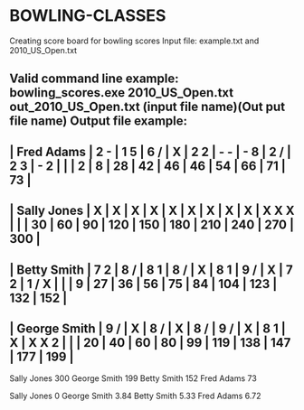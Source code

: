 # BOWLING-CLASSES
Creating score board for bowling scores
Input file: 
example.txt and 2010_US_Open.txt

Valid command line example:
bowling_scores.exe 2010_US_Open.txt out_2010_US_Open.txt
                   (input file name)(Out put file name)
Output file example:
------------------------------------------------------------------------------
| Fred Adams   | 2 - | 1 5 | 6 / |   X | 2 2 | - - | - 8 | 2 / | 2 3 | - 2   |
|              |   2 |   8 |  28 |  42 |  46 |  46 |  54 |  66 |  71 |    73 |
------------------------------------------------------------------------------
| Sally Jones  |   X |   X |   X |   X |   X |   X |   X |   X |   X | X X X |
|              |  30 |  60 |  90 | 120 | 150 | 180 | 210 | 240 | 270 |   300 |
------------------------------------------------------------------------------
| Betty Smith  | 7 2 | 8 / | 8 1 | 8 / |   X | 8 1 | 9 / |   X | 7 2 | 1 / X |
|              |   9 |  27 |  36 |  56 |  75 |  84 | 104 | 123 | 132 |   152 |
------------------------------------------------------------------------------
| George Smith | 9 / |   X | 8 / |   X | 8 / | 9 / |   X | 8 1 |   X | X X 2 |
|              |  20 |  40 |  60 |  80 |  99 | 119 | 138 | 147 | 177 |   199 |
------------------------------------------------------------------------------

Sally Jones   300
George Smith  199
Betty Smith   152
Fred Adams     73

Sally Jones   0
George Smith  3.84
Betty Smith   5.33
Fred Adams    6.72

